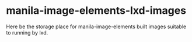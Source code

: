 # manila-image-elements-lxd-images
Here be the storage place for manila-image-elements built images suitable to running by lxd.
